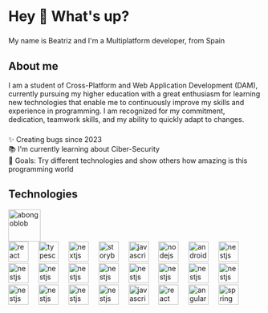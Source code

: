 <h1 align="left">Hey 👋 What's up?</h1>

###

<p align="left">My name is Beatriz and I'm a Multiplatform developer, from Spain </p>

###

<h2 align="left">About me</h2>
<p>I am a student of Cross-Platform and Web Application Development (DAM), currently pursuing my
higher education with a great enthusiasm for learning new technologies that enable me to
continuously improve my skills and experience in programming. I am recognized for my
commitment, dedication, teamwork skills, and my ability to quickly adapt to changes.</p>

###

<p align="left">✨ Creating bugs since 2023<br>📚 I'm currently learning about Ciber-Security <br>🎯 Goals: Try different technologies and show others how amazing is this programming world</p>

###

###
<h2 align="left">Technologies</h2>
<a href="https://emoji.gg/emoji/9509_abongoblob"><img src="https://cdn3.emoji.gg/emojis/9509_abongoblob.gif" width="64px" height="64px" alt="abongoblob"></a>
<div align="left">
  <img src="https://cdn.jsdelivr.net/gh/devicons/devicon/icons/java/java-original.svg" height="40" alt="react logo"  />
  <img width="12" />  
  <img src="https://cdn.jsdelivr.net/gh/devicons/devicon/icons/php/php-original.svg" height="40" alt="typescript logo"  />
  <img width="12" />
  <img src="https://cdn.jsdelivr.net/gh/devicons/devicon/icons/html5/html5-original.svg" height="40" alt="nextjs logo"  />
  <img width="12" />
  <img src="https://cdn.jsdelivr.net/gh/devicons/devicon/icons/css3/css3-original.svg" height="40" alt="storybook logo"  />
  <img width="12" />
  <img src="https://cdn.jsdelivr.net/gh/devicons/devicon/icons/javascript/javascript-original.svg" height="40" alt="javascript logo"  />
  <img width="12" />
  <img src="https://cdn.jsdelivr.net/gh/devicons/devicon/icons/nodejs/nodejs-original.svg" height="40" alt="nodejs logo"  />
  <img width="12" />
  <img src="https://cdn.jsdelivr.net/gh/devicons/devicon/icons/androidstudio/androidstudio-original.svg" height="40" alt="android logo"  />
  <img width="12" />
  <img src="https://cdn.jsdelivr.net/gh/devicons/devicon/icons/kotlin/kotlin-original.svg" height="40" alt="nestjs logo"  />
    <img width="12" />
  <img src="https://cdn.jsdelivr.net/gh/devicons/devicon/icons/python/python-original.svg" height="40" alt="nestjs logo"  />
    <img width="12" />
  <img src="https://cdn.jsdelivr.net/gh/devicons/devicon/icons/svelte/svelte-original.svg" height="40" alt="nestjs logo"  />
   <img width="12" />
  <img src="https://cdn.jsdelivr.net/gh/devicons/devicon/icons/arduino/arduino-original.svg" height="40" alt="nestjs logo"  />
  <img width="12" />
  <img src="https://cdn.jsdelivr.net/gh/devicons/devicon/icons/figma/figma-original.svg" height="40" alt="nestjs logo"  />
  <img width="12" />
  <img src="https://cdn.jsdelivr.net/gh/devicons/devicon/icons/blender/blender-original.svg" height="40" alt="nestjs logo"  />
   <img width="12" />
  <img src="https://cdn.jsdelivr.net/gh/devicons/devicon/icons/unity/unity-original.svg" height="40" alt="nestjs logo"  />
  <img width="12" />
  <img src="https://cdn.jsdelivr.net/gh/devicons/devicon/icons/mongodb/mongodb-original.svg" height="40" alt="nestjs logo"  />
   <img width="12" />
    <img src="https://cdn.jsdelivr.net/gh/devicons/devicon/icons/firebase/firebase-original.svg" height="40" alt="nestjs logo"  />
   <img width="12" />
  <img src="https://cdn.jsdelivr.net/gh/devicons/devicon/icons/mysql/mysql-original.svg" height="40" alt="nestjs logo"  />
    <img width="12" />
  <img src="https://cdn.jsdelivr.net/gh/devicons/devicon/icons/docker/docker-original.svg" height="40" alt="nestjs logo"  />
    <img width="12" />    
  <img src="https://cdn.jsdelivr.net/gh/devicons/devicon/icons/powershell/powershell-original.svg" height="40" alt="nestjs logo"  />
    <img width="12" />
  <img src="https://cdn.jsdelivr.net/gh/devicons/devicon/icons/notion/notion-original.svg" height="40" alt="nestjs logo"  />
   <img width="12" />
  <img src="https://cdn.jsdelivr.net/gh/devicons/devicon/icons/markdown/markdown-original.svg" height="40" alt="javascript logo"  />
  <img width="12" />
  <img src="https://cdn.jsdelivr.net/gh/devicons/devicon/icons/react/react-original.svg" height="40" alt="react logo"  />
   <img width="12" />
  <img src="https://cdn.jsdelivr.net/gh/devicons/devicon/icons/angular/angular-original.svg" height="40" alt="angular logo"  />
   <img width="12" />
  <img src="https://cdn.jsdelivr.net/gh/devicons/devicon/icons/spring/spring-original.svg" height="40" alt="spring logo"  />
</div>

###
